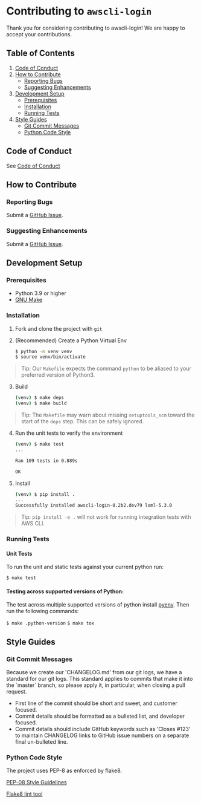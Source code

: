 # Contributing to `awscli-login`

Thank you for considering contributing to awscli-login!
We are happy to accept your contributions.

## Table of Contents

1. [Code of Conduct](#code-of-conduct)
2. [How to Contribute](#how-to-contribute)
   - [Reporting Bugs](#reporting-bugs)
   - [Suggesting Enhancements](#suggesting-enhancements)
3. [Development Setup](#development-setup)
   - [Prerequisites](#prerequisites)
   - [Installation](#installation)
   - [Running Tests](#running-tests)
4. [Style Guides](#style-guides)
   - [Git Commit Messages](#git-commit-messages)
   - [Python Code Style](#python-code-style)

## Code of Conduct

See [Code of Conduct](CODE_OF_CONDUCT.md)

## How to Contribute

### Reporting Bugs

Submit a [GitHub Issue](https://github.com/techservicesillinois/awscli-login/issues).

### Suggesting Enhancements

Submit a [GitHub Issue](https://github.com/techservicesillinois/awscli-login/issues).

## Development Setup

### Prerequisites

- Python 3.9 or higher
- [GNU Make](https://www.gnu.org/software/make/)

### Installation

1. Fork and clone the project with `git`
2. (Recommended) Create a Python Virtual Env

	```sh
	$ python -m venv venv
	$ source venv/bin/activate
	```

> Tip: Our `Makefile` expects the command `python` to be aliased to your preferred version of Python3.

3. Build 

	```sh
	(venv) $ make deps
	(venv) $ make build
	```

> Tip: The `Makefile` may warn about missing `setuptools_scm` toward the start of the `deps` step. This can be safely ignored.

4. Run the unit tests to verify the environment

	```sh
	(venv) $ make test
	...

	Ran 109 tests in 0.889s

	OK
	```

4. Install

	```sh
	(venv) $ pip install .
	...
	Successfully installed awscli-login-0.2b2.dev79 lxml-5.3.0
	```

> Tip: `pip install -e .` will not work for running integration tests with AWS CLI.


### Running Tests

#### Unit Tests
To run the unit and static tests against your current python run:

`$ make test`

#### Testing across supported versions of Python:
The test across multiple supported versions of python install [pyenv](https://github.com/pyenv/pyenv?tab=readme-ov-file#installation). Then run the following commands:

`$ make .python-version`
`$ make tox`

## Style Guides

### Git Commit Messages

Because we create our 'CHANGELOG.md' from our git logs, we have a standard for our git logs. This standard applies to commits that make it into the \`master\` branch, so please apply it, in particular, when closing a pull request.
 
*   First line of the commit should be short and sweet, and customer focused.
*   Commit details should be formatted as a bulleted list, and developer focused.
*   Commit details should include GitHub keywords such as 'Closes #123' to maintain CHANGELOG links to GitHub issue numbers on a separate final un-bulleted line.

### Python Code Style

The project uses PEP-8 as enforced by flake8.

[PEP-08 Style Guidelines](https://www.python.org/dev/peps/pep-0008/)

[Flake8 lint tool](https://flake8.pycqa.org/en/latest/)




